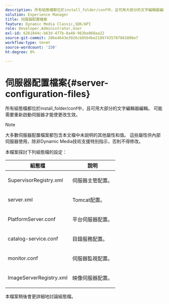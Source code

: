 ```yaml
---
description: 所有組態檔都位於install_folder/conf中，且可用大部分的文字編輯器編輯。 可能需要重新啟動伺服器才能使更改生效。
solution: Experience Manager
title: 伺服器配置檔案
feature: Dynamic Media Classic,SDK/API
role: Developer,Administrator,User
exl-id: 6261844c-b63d-477b-8a48-963be868aa22
source-git-commit: 206e4643e3926cb85b4be2189743578f88180be7
workflow-type: tm+mt
source-wordcount: '150'
ht-degree: 0%

---
```


# 伺服器配置檔案{#server-configuration-files}

所有組態檔都位於install_folder/conf中，且可用大部分的文字編輯器編輯。 可能需要重新啟動伺服器才能使更改生效。

>[!NOTE]
>
>大多數伺服器配置檔案都包含本文檔中未說明的其他屬性和值。 這些屬性供內部伺服器使用，除非Dynamic Media技術支援特別指示，否則不得修改。

本檔案探討下列組態檔的設定：

<table id="table_D307B20E65B742A7AC3DEBF1E650719E"> 
 <thead> 
  <tr> 
   <th class="entry"> <b>組態檔</b> </th> 
   <th class="entry"> <b>說明</b> </th> 
  </tr> 
 </thead>
 <tbody> 
  <tr> 
   <td> <p> <span class="filepath"> SupervisorRegistry.xml</span> </p> </td> 
   <td> <p>伺服器主管配置。 </p> </td> 
  </tr> 
  <tr> 
   <td> <p> <span class="filepath"> server.xml</span> </p> </td> 
   <td> <p>Tomcat配置。 </p> </td> 
  </tr> 
  <tr> 
   <td> <p> <span class="filepath"> PlatformServer.conf</span> </p> </td> 
   <td> <p>平台伺服器配置。 </p> </td> 
  </tr> 
  <tr> 
   <td> <p> <span class="filepath"> catalog-service.conf</span> </p> </td> 
   <td> <p>目錄服務配置。 </p> </td> 
  </tr> 
  <tr> 
   <td> <p> <span class="filepath"> monitor.conf</span> </p> </td> 
   <td> <p>伺服器監視配置。 </p> </td> 
  </tr> 
  <tr> 
   <td> <p> <span class="filepath"> ImageServerRegistry.xml</span> </p> </td> 
   <td> <p>映像伺服器配置。 </p> </td> 
  </tr> 
 </tbody> 
</table>

本檔案稍後會更詳細地討論組態檔。

